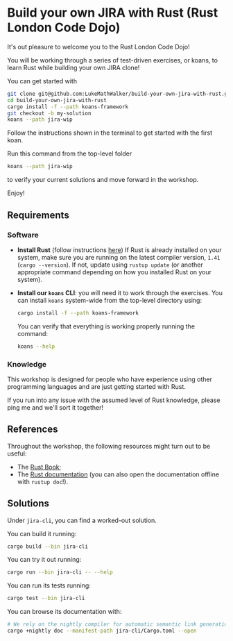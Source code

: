 # Build your own JIRA with Rust (Rust London Code Dojo)

It's out pleasure to welcome you to the Rust London Code Dojo!

You will be working through a series of test-driven exercises, or koans, to learn Rust while building your own JIRA clone!

You can get started with
```bash
git clone git@github.com:LukeMathWalker/build-your-own-jira-with-rust.git
cd build-your-own-jira-with-rust
cargo install -f --path koans-framework
git checkout -b my-solution
koans --path jira-wip
```

Follow the instructions shown in the terminal to get started with the first koan.

Run this command from the top-level folder
```bash
koans --path jira-wip
```
to verify your current solutions and move forward in the workshop.

Enjoy!

## Requirements

### Software

- **Install Rust** (follow instructions [here](https://www.rust-lang.org/tools/install))
  If Rust is already installed on your system, make sure you are running on the latest compiler version, `1.41` (`cargo --version`).
  If not, update using `rustup update` (or another appropriate command depending on how you installed Rust on your system).

- **Install our `koans` CLI**: you will need it to work through the exercises.
  You can install `koans` system-wide from the top-level directory using:
  ```bash
  cargo install -f --path koans-framework
  ```
  You can verify that everything is working properly running the command:
  ```bash
  koans --help
  ```

### Knowledge

This workshop is designed for people who have experience using other programming languages and are just getting
started with Rust.

If you run into any issue with the assumed level of Rust knowledge, please ping me and we'll sort it together!

## References

Throughout the workshop, the following resources might turn out to be useful:

* The [Rust Book](https://doc.rust-lang.org/book/);
* The [Rust documentation](https://doc.rust-lang.org/std/) (you can also open the documentation offline with `rustup doc`!).


## Solutions

Under `jira-cli`, you can find a worked-out solution.

You can build it running:
```bash
cargo build --bin jira-cli
```

You can try it out running:
```bash
cargo run --bin jira-cli -- --help
```

You can run its tests running:
```bash
cargo test --bin jira-cli
```

You can browse its documentation with:
```bash
# We rely on the nightly compiler for automatic semantic link generation
cargo +nightly doc --manifest-path jira-cli/Cargo.toml --open
```
